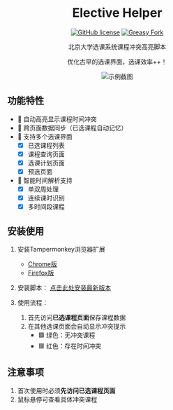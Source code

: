<div align="center">

# Elective Helper

[![GitHub license](https://img.shields.io/github/license/ha0xin/ElectiveHelper)](https://github.com/ha0xin/pku-elective-helper)
[![Greasy Fork](https://img.shields.io/badge/install-Greasy_Fork-green)](https://greasyfork.org/zh-CN/scripts/525548)

北京大学选课系统课程冲突高亮脚本

优化古早的选课界面，选课效率++！

![示例截图](https://github.com/user-attachments/assets/12f1d786-d503-4358-99a6-1dc089e5be12)

</div>

## 功能特性

- 🌈 自动高亮显示课程时间冲突
- 💾 跨页面数据同步（已选课程自动记忆）
- 🎯 支持多个选课界面
  - [x] 已选课程列表
  - [x] 课程查询页面
  - [x] 选课计划页面
  - [x] 预选页面
- 📌 智能时间解析支持
  - [x] 单双周处理
  - [x] 连续课时识别
  - [x] 多时间段课程

## 安装使用

1. 安装Tampermonkey浏览器扩展
   - [Chrome版](https://chromewebstore.google.com/detail/tampermonkey/dhdgffkkebhmkfjojejmpbldmpobfkfo)
   - [Firefox版](https://addons.mozilla.org/firefox/addon/tampermonkey/)

2. 安装脚本：
   [点击此处安装最新版本](https://greasyfork.org/zh-CN/scripts/525548)

3. 使用流程：
   1. 首先访问**已选课程页面**保存课程数据
   2. 在其他选课页面会自动显示冲突提示
      - 🟩 绿色：无冲突课程
      - 🟥 红色：存在时间冲突

## 注意事项

1. 首次使用时必须**先访问已选课程页面**
2. 鼠标悬停可查看具体冲突课程

